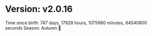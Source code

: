# Version: v2.0.16
Time since birth: 747 days, 17928 hours, 1075680 minutes, 64540800 seconds
Season: Autumn 🍁
